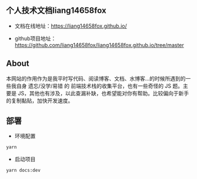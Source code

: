 ## 个人技术文档liang14658fox

* 文档在线地址：https://liang14658fox.github.io/

* github项目地址：https://github.com/liang14658fox/liang14658fox.github.io/tree/master

## About

本网站的作用作为是我平时写代码、阅读博客、文档、水博客...的时候所遇到的一些我自身 遗忘/没学/易错 的 前端技术栈的收集平台，也有一些奇怪的 JS 题。主要是 JS，其他也有涉及，以此查漏补缺，也希望能对你有帮助。比较偏向于新手的复制黏贴，加快开发速度。

## 部署
* 环境配置
```sh
yarn
```
* 启动项目
```sh
yarn docs:dev
```
